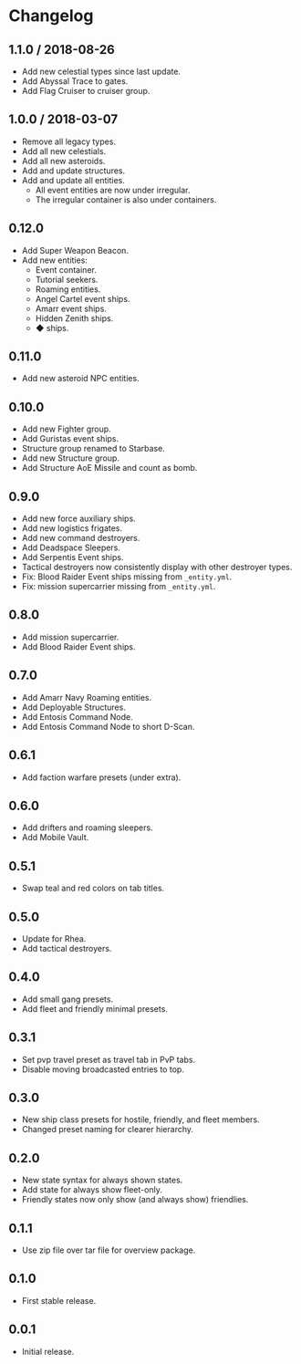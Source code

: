 # Changelog

## 1.1.0 / 2018-08-26

- Add new celestial types since last update.
- Add Abyssal Trace to gates.
- Add Flag Cruiser to cruiser group.

## 1.0.0 / 2018-03-07

- Remove all legacy types.
- Add all new celestials.
- Add all new asteroids.
- Add and update structures.
- Add and update all entities.
  - All event entities are now under irregular.
  - The irregular container is also under containers.

## 0.12.0

- Add Super Weapon Beacon.
- Add new entities:
  - Event container.
  - Tutorial seekers.
  - Roaming entities.
  - Angel Cartel event ships.
  - Amarr event ships.
  - Hidden Zenith ships.
  - ◆ ships.

## 0.11.0

- Add new asteroid NPC entities.

## 0.10.0

- Add new Fighter group.
- Add Guristas event ships.
- Structure group renamed to Starbase.
- Add new Structure group.
- Add Structure AoE Missile and count as bomb.

## 0.9.0

- Add new force auxiliary ships.
- Add new logistics frigates.
- Add new command destroyers.
- Add Deadspace Sleepers.
- Add Serpentis Event ships.
- Tactical destroyers now consistently display with other destroyer types.
- Fix: Blood Raider Event ships missing from `_entity.yml`.
- Fix: mission supercarrier missing from `_entity.yml`.

## 0.8.0

- Add mission supercarrier.
- Add Blood Raider Event ships.

## 0.7.0

- Add Amarr Navy Roaming entities.
- Add Deployable Structures.
- Add Entosis Command Node.
- Add Entosis Command Node to short D-Scan.

## 0.6.1

- Add faction warfare presets (under extra).

## 0.6.0

- Add drifters and roaming sleepers.
- Add Mobile Vault.

## 0.5.1

- Swap teal and red colors on tab titles.

## 0.5.0

- Update for Rhea.
- Add tactical destroyers.

## 0.4.0

- Add small gang presets.
- Add fleet and friendly minimal presets.

## 0.3.1

- Set pvp travel preset as travel tab in PvP tabs.
- Disable moving broadcasted entries to top.

## 0.3.0

- New ship class presets for hostile, friendly, and fleet members.
- Changed preset naming for clearer hierarchy.

## 0.2.0

- New state syntax for always shown states.
- Add state for always show fleet-only.
- Friendly states now only show (and always show) friendlies.

## 0.1.1

- Use zip file over tar file for overview package.

## 0.1.0

- First stable release.

## 0.0.1

- Initial release.
